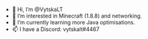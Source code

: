 - 👋 Hi, I’m @VytskaLT
- 👀 I’m interested in Minecraft (1.8.8) and networking.
- 🌱 I’m currently learning more Java optimisations.
- 📫 I have a Discord: vytskalt#4467

<!---
VytskaLT/VytskaLT is a ✨ special ✨ repository because its `README.md` (this file) appears on your GitHub profile.
You can click the Preview link to take a look at your changes.
--->
